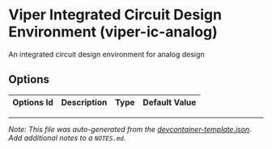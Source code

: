 
# Viper Integrated Circuit Design Environment (viper-ic-analog)

An integrated circuit design environment for analog design

## Options

| Options Id | Description | Type | Default Value |
|-----|-----|-----|-----|




---

_Note: This file was auto-generated from the [devcontainer-template.json](https://github.com/cascode-labs/viper-ic-devcontainers/blob/main/src/viper-ic-analog/devcontainer-template.json).  Add additional notes to a `NOTES.md`._
